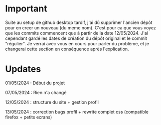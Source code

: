 # Important
Suite au setup de github desktop tardif, j'ai dû supprimer l'ancien dépôt pour en creer un nouveau (du meme nom). C'est pour ca que vous voyez que les commits commencent que à partir de la date 12/05/2024. J'ai cependant gardé les dates de création du dépôt original et le commit "régulier". Je verrai avec vous en cours pour parler du problème, et je changerai cette section en conséquence après l'explication.

# Updates

01/05/2024 : Début du projet

07/05/2024 : Rien n'a changé

12/05/2024 : structure du site + gestion profil

13/05/2024 : correction bugs profil + rewrite complet css (compatible firefox + petits ecrans)
